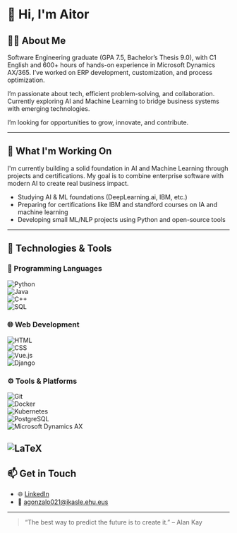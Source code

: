# 👋 Hi, I'm Aitor

## 👨‍💻 About Me

Software Engineering graduate (GPA 7.5, Bachelor’s Thesis 9.0), with C1 English and 600+ hours of hands-on experience in Microsoft Dynamics AX/365. I’ve worked on ERP development, customization, and process optimization.

I’m passionate about tech, efficient problem-solving, and collaboration. Currently exploring AI and Machine Learning to bridge business systems with emerging technologies.

I’m looking for opportunities to grow, innovate, and contribute.

---

## 🧠 What I'm Working On

I'm currently building a solid foundation in AI and Machine Learning through projects and certifications. My goal is to combine enterprise software with modern AI to create real business impact.

- Studying AI & ML foundations (DeepLearning.ai, IBM, etc.)
- Preparing for certifications like IBM and standford courses on IA and machine learning
- Developing small ML/NLP projects using Python and open-source tools
---
## 💼 Technologies & Tools

### 🔧 Programming Languages  
![Python](https://img.shields.io/badge/Python-3.9-blue?logo=python)  
![Java](https://img.shields.io/badge/Java-Backend-orange?logo=openjdk)  
![C++](https://img.shields.io/badge/C++-Performance-blue?logo=c%2B%2B)  
![SQL](https://img.shields.io/badge/SQL-Data-grey?logo=postgresql)  

### 🌐 Web Development  
![HTML](https://img.shields.io/badge/HTML5-Markup-orange?logo=html5)  
![CSS](https://img.shields.io/badge/CSS3-Styles-blue?logo=css3)  
![Vue.js](https://img.shields.io/badge/Vue.js-Frontend-4FC08D?logo=vue.js)  
![Django](https://img.shields.io/badge/Django-Backend-darkgreen?logo=django)

### ⚙️ Tools & Platforms  
![Git](https://img.shields.io/badge/Git-Version%20Control-orange?logo=git)  
![Docker](https://img.shields.io/badge/Docker-Containers-blue?logo=docker)  
![Kubernetes](https://img.shields.io/badge/Kubernetes-Orchestration-326CE5?logo=kubernetes)  
![PostgreSQL](https://img.shields.io/badge/PostgreSQL-Database-blue?logo=postgresql)  
![Microsoft Dynamics AX](https://img.shields.io/badge/Dynamics%20AX/365-ERP-blue?logo=microsoft)

![LaTeX](https://img.shields.io/badge/LaTeX-Typesetting-008080?logo=latex)
---

## 📫 Get in Touch

- 🌐 [LinkedIn](http://linkedin.com/in/aitor-gonzalo-03377936b)  
- 📧 agonzalo021@ikasle.ehu.eus
  

---

> “The best way to predict the future is to create it.” – Alan Kay
